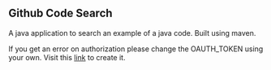## Github Code Search
A java application to search an example of a java code. Built using maven.

If you get an error on authorization please change the OAUTH_TOKEN using your own. Visit this [link](https://github.com/settings/tokens) to create it.